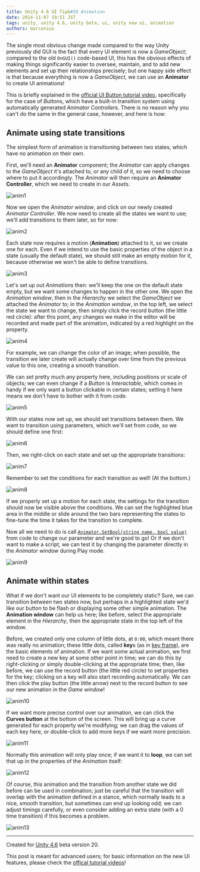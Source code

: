 ```yaml
---
title: Unity 4.6 UI Tip&#58 Animation
date: 2014-11-07 19:51 JST
tags: unity, unity 4.6, unity beta, ui, unity new ui, animation
authors: marconius
---
```


The single most obvious change made compared to the way Unity previously did GUI is the fact that every UI element is now a *GameObject*; compared to the old `OnGUI()` code-based UI, this has the obvious effects of making things significantly easier to oversee, maintain, and to add new elements and set up their relationships precisely; but one happy side effect is that because everything is now a *GameObject*, we can use an **Animator** to create UI animations!

This is briefly explained in the [official UI Button tutorial video](http://unity3d.com/learn/tutorials/modules/beginner/ui/ui-button), specifically for the case of *Button*s, which have a built-in transition system using automatically generated *Animator Controller*s. There is no reason why you can't do the same in the general case, however, and here is how:

## Animate using state transitions

The simplest form of animation is transitioning between two states, which have no animation on their own.

First, we'll need an **Animator** component; the *Animator* can apply changes to the *GameObject* it's attached to, or any child of it, so we need to choose where to put it accordingly. The *Animator* will then require an **Animator Controller**, which we need to create in our *Assets*.

![anim1](/static/images/2014/10/UnityUI/anim1.png)

Now we open the *Animator window*, and click on our newly created *Animator Controller*. We now need to create all the states we want to use; we'll add transitions to them later, so for now:

![anim2](/static/images/2014/10/UnityUI/anim2.png)

Each state now requires a motion (**Animation**) attached to it, so we create one for each. Even if we intend to use the basic properties of the object in a state (usually the default state), we should still make an empty motion for it, because otherwise we won't be able to define transitions.

![anim3](/static/images/2014/10/UnityUI/anim3.png)

Let's set up out *Animation*s then: we'll keep the one on the default state empty, but we want some changes to happen in the other one. We open the *Animation window*, then in the *Hierarchy* we select the *GameObject* we attached the *Animator* to; in the *Animation window*, in the top left, we select the state we want to change, then simply click the record button (the little red circle): after this point, any changes we make in the editor will be recorded and made part of the animation, indicated by a red highlight on the property.

![anim4](/static/images/2014/10/UnityUI/anim4.png)

For example, we can change the color of an image; when possible, the transition we later create will actually change over time from the previous value to this one, creating a smooth transition.

We can set pretty much any property here, including positions or scale of objects; we can even change if a *Button* is *Interactable*, which comes in handy if we only want a button clickable in certain states; setting it here means we don't have to bother with it from code.

![anim5](/static/images/2014/10/UnityUI/anim5.png)

With our states now set up, we should set transitions between them. We want to transition using parameters, which we'll set from code, so we should define one first:

![anim6](/static/images/2014/10/UnityUI/anim6.png)

Then, we right-click on each state and set up the appropriate transitions:

![anim7](/static/images/2014/10/UnityUI/anim7.png)

Remember to set the conditions for each transition as well! (At the bottom.)

![anim8](/static/images/2014/10/UnityUI/anim8.png)

If we properly set up a motion for each state, the settings for the transition should now be visible above the conditions. We can set the highlighted blue area in the middle or slide around the two bars representing the states to fine-tune the time it takes for the transition to complete.

Now all we need to do is call [`Animator.SetBool(string name, bool value)`](http://docs.unity3d.com/ScriptReference/Animator.SetBool.html) from code to change our parameter and we're good to go! Or if we don't want to make a script, we can test it by changing the parameter directly in the *Animator window* during Play mode.

![anim9](/static/images/2014/10/UnityUI/anim9.png)

## Animate within states

What if we don't want our UI elements to be completely static? Sure, we can transition between two states now, but perhaps in a highlighted state we'd like our button to be flash or displaying some other simple animation. The **Animation window** can help us here; like before, select the appropriate element in the *Hierarchy*, then the appropriate state in the top left of the window.

Before, we created only one column of little dots, at `0:00`, which meant there was really no animation; these little dots, called **key**s (as in [key frame](https://en.wikipedia.org/wiki/Key_frame)), are the basic elements of animation. If we want some actual animation, we first need to create a new key at some other point in time; we can do this by right-clicking or simply double-clicking at the appropriate time; then, like before, we can use the record button (the little red circle) to set properties for the key; clicking on a key will also start recording automatically. We can then click the play button (the little arrow) next to the record button to see our new animation in the *Game window*!

![anim10](/static/images/2014/10/UnityUI/anim10.png)

If we want more precise control over our animation, we can click the **Curves button** at the bottom of the screen. This will bring up a curve generated for each property we're modifying; we can drag the values of each key here, or double-click to add more keys if we want more precision.

![anim11](/static/images/2014/10/UnityUI/anim11.png)

Normally this animation will only play once; if we want it to **loop**, we can set that up in the properties of the *Animation* itself:

![anim12](/static/images/2014/10/UnityUI/anim12.png)

Of course, this animation and the transition from another state we did before can be used in combination; just be careful that the transition will overlap with the animation defined in a stance, which normally leads to a nice, smooth transition, but sometimes can end up looking odd; we can adjust timings carefully, or even consider adding an extra state (with a 0 time transition) if this becomes a problem.

![anim13](/static/images/2014/10/UnityUI/anim13.png)

-----

Created for [Unity 4.6](http://unity3d.com/unity/beta/4.6) beta version 20.

This post is meant for advanced users; for basic information on the new UI features, please check the [offical tutorial videos](http://unity3d.com/learn/tutorials/modules/beginner/ui)!
